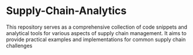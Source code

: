 # Supply-Chain-Analytics
This repository serves as a comprehensive collection of code snippets and analytical tools for various aspects of supply chain management. It aims to provide practical examples and implementations for common supply chain challenges
